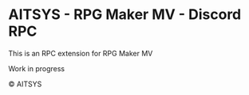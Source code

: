 # AITSYS - RPG Maker MV - Discord RPC

This is an RPC extension for RPG Maker MV

Work in progress

:copyright: AITSYS
